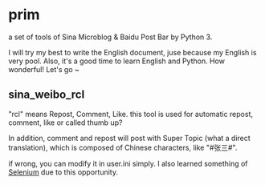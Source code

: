 prim
====

a set of tools of Sina Microblog & Baidu Post Bar by Python 3.


I will try my best to write the English document, juse because my English is very pool. Also, it's a good time to learn English and  Python. How wonderful! Let's go ~


## sina_weibo_rcl

"rcl" means Repost, Comment, Like. this tool is used for automatic repost, comment, like or called thumb up?

In addition, comment and repost will post with Super Topic (what a direct translation), which is composed of Chinese characters, like "#张三#". 

if wrong, you can modify it in user.ini simply. I also learned something of [Selenium](https://seleniumhq.github.io/selenium/docs/api/py/index.html) due to this opportunity.
